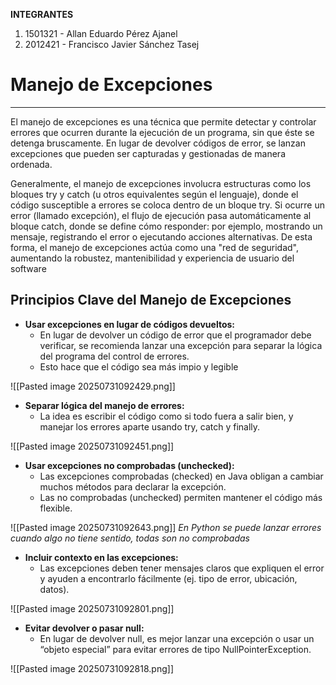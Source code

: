 **INTEGRANTES**
1. 1501321 - Allan Eduardo Pérez Ajanel
2. 2012421 -  Francisco Javier Sánchez Tasej
# **Manejo de Excepciones**
<hr>

El manejo de excepciones es una técnica que permite detectar y controlar errores que ocurren durante la ejecución de un programa, sin que éste se detenga bruscamente. En lugar de devolver códigos de error, se lanzan excepciones que pueden ser capturadas y gestionadas de manera ordenada.

Generalmente, el manejo de excepciones involucra estructuras como los bloques try y catch (u otros equivalentes según el lenguaje), donde el código susceptible a errores se coloca dentro de un bloque try. Si ocurre un error (llamado excepción), el flujo de ejecución pasa automáticamente al bloque catch, donde se define cómo responder: por ejemplo, mostrando un mensaje, registrando el error o ejecutando acciones alternativas. De esta forma, el manejo de excepciones actúa como una "red de seguridad", aumentando la robustez, mantenibilidad y experiencia de usuario del software
## **Principios Clave del Manejo de Excepciones**

- **Usar excepciones en lugar de códigos devueltos:**
    - En lugar de devolver un código de error que el programador debe verificar, se recomienda lanzar una excepción para separar la lógica del programa del control de errores.
    - Esto hace que el código sea más impio y legible

![[Pasted image 20250731092429.png]]

- **Separar lógica del manejo de errores:**
    - La idea es escribir el código como si todo fuera a salir bien, y manejar los errores aparte usando try, catch y finally.

![[Pasted image 20250731092451.png]]

- **Usar excepciones no comprobadas (unchecked):**
    - Las excepciones comprobadas (checked) en Java obligan a cambiar muchos métodos para declarar la excepción.
    - Las no comprobadas (unchecked) permiten mantener el código más flexible.

![[Pasted image 20250731092643.png]]
_En Python se puede lanzar errores cuando algo no tiene sentido, todas son no comprobadas_

- **Incluir contexto en las excepciones:**
    - Las excepciones deben tener mensajes claros que expliquen el error y ayuden a encontrarlo fácilmente (ej. tipo de error, ubicación, datos).

![[Pasted image 20250731092801.png]]

- **Evitar devolver o pasar null:**
    - En lugar de devolver null, es mejor lanzar una excepción o usar un “objeto especial” para evitar errores de tipo NullPointerException.

![[Pasted image 20250731092818.png]]
